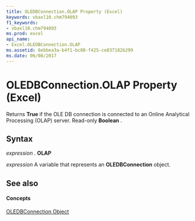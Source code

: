 ```yaml
---
title: OLEDBConnection.OLAP Property (Excel)
keywords: vbaxl10.chm794093
f1_keywords:
- vbaxl10.chm794093
ms.prod: excel
api_name:
- Excel.OLEDBConnection.OLAP
ms.assetid: 6ebbea3a-b4f1-bc80-f425-ce837182b299
ms.date: 06/08/2017
---
```



# OLEDBConnection.OLAP Property (Excel)

Returns  **True** if the OLE DB connection is connected to an Online Analytical Processing (OLAP) server. Read-only **Boolean** .


## Syntax

 _expression_ . **OLAP**

 _expression_ A variable that represents an **OLEDBConnection** object.


## See also


#### Concepts


[OLEDBConnection Object](oledbconnection-object-excel.md)

